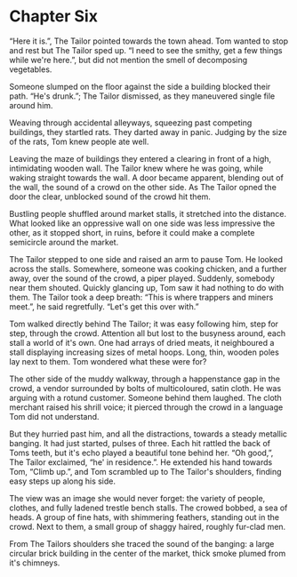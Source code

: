 # Chapter Six

“Here it is.”, The Tailor pointed towards the town ahead. Tom wanted to stop and rest but The Tailor sped up. “I need to see the smithy, get a few things while we're here.”, but did not mention the smell of decomposing vegetables.

Someone slumped on the floor against the side a building blocked their path. “He's drunk.”; The Tailor dismissed, as they maneuvered single file around him.

Weaving through accidental alleyways, squeezing past competing buildings, they startled rats. They darted away in panic. Judging by the size of the rats, Tom knew people ate well.

Leaving the maze of buildings they entered a clearing in front of a high, intimidating wooden wall. The Tailor knew where he was going, while waking straight towards the wall. A door became apparent, blending out of the wall, the sound of a crowd on the other side. As The Tailor opned the door the clear, unblocked sound of the crowd hit them.

Bustling people shuffled around market stalls, it stretched into the distance. What looked like an oppressive wall on one side was less impressive the other, as it stopped short, in ruins, before it could make a complete semicircle around the market.

The Tailor stepped to one side and raised an arm to pause Tom. He looked across the stalls. Somewhere, someone was cooking chicken, and a further away, over the sound of the crowd, a piper played. Suddenly, somebody near them shouted. Quickly glancing up, Tom saw it had nothing to do with them. The Tailor took a deep breath: “This is where trappers and miners meet.”, he said regretfully. “Let's get this over with.”

Tom walked directly behind The Tailor; it was easy following him, step for step, through the crowd. Attention all but lost to the busyness around, each stall a world of it's own. One had arrays of dried meats, it neighboured a stall displaying increasing sizes of metal hoops. Long, thin, wooden poles lay next to them. Tom wondered what these were for?

The other side of the muddy walkway, through a happenstance gap in the crowd, a vendor surrounded by bolts of multicoloured, satin cloth. He was arguing with a rotund customer. Someone behind them laughed. The cloth merchant raised his shrill voice; it pierced through the crowd in a language Tom did not understand.

But they hurried past him, and all the distractions, towards a steady metallic banging. It had just started, pulses of three. Each hit rattled the back of Toms teeth, but it's echo played a beautiful tone behind her. “Oh good,”, The Tailor exclaimed, “he' in residence.”. He extended his hand towards Tom, “Climb up.”, and Tom scrambled up to The Tailor's shoulders, finding easy steps up along his side.

The view was an image she would never forget: the variety of people, clothes, and fully ladened trestle bench stalls. The crowed bobbed, a sea of heads. A group of fine hats, with shimmering feathers, standing out in the crowd. Next to them, a small group of shaggy haired, roughly fur-clad men.

From The Tailors shoulders she traced the sound of the banging: a large circular brick building in the center of the market, thick smoke plumed from it's chimneys.
